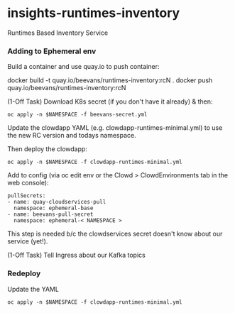   # insights-runtimes-inventory
Runtimes Based Inventory Service


### Adding to Ephemeral env

Build a container and use quay.io to push container:

docker build -t quay.io/beevans/runtimes-inventory:rcN .
docker push quay.io/beevans/runtimes-inventory:rcN

(1-Off Task) Download K8s secret (if you don't have it already) & then:

```
oc apply -n $NAMESPACE -f beevans-secret.yml
```

Update the clowdapp YAML (e.g. clowdapp-runtimes-minimal.yml) to use the new RC version and todays namespace.

Then deploy the clowdapp:

```
oc apply -n $NAMESPACE -f clowdapp-runtimes-minimal.yml
```

Add to config (via oc edit env or the Clowd > ClowdEnvironments tab in the web console):

    pullSecrets:
    - name: quay-cloudservices-pull
      namespace: ephemeral-base
    - name: beevans-pull-secret
      namespace: ephemeral-< NAMESPACE >

This step is needed b/c the clowdservices secret doesn't know about our service (yet!).

(1-Off Task) Tell Ingress about our Kafka topics

### Redeploy

Update the YAML

```
oc apply -n $NAMESPACE -f clowdapp-runtimes-minimal.yml
```

